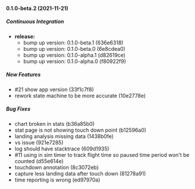#### 0.1.0-beta.2 (2021-11-21)

##### Continuous Integration

* **release:**
  *  bump up version: 0.1.0-beta.1 (636e6318)
  *  bump up version: 0.1.0-beta.0 (6e8cdea0)
  *  bump up version: 0.1.0-alpha.1 (d82619ce)
  *  bump up version: 0.1.0-alpha.0 (f80922f9)

##### New Features

*  #21 show app version (33f1c7f8)
*  rework state machine to be more accurate (10e2778e)

##### Bug Fixes

*  chart broken in stats (b36a85b0)
*  stat page is not showing touch down point (b12596a0)
*  landing analysis missing data (1438b0fe)
*  vs issue (921e7285)
*  log should have stacktrace (609d1935)
*  #11 using in sim timer to track flight time so paused time period won't be counted (d55e614e)
*  touchdown annotation (8c3072eb)
*  capture less landing data after touch down (81278a91)
*  time reporting is wrong (ed97970a)



